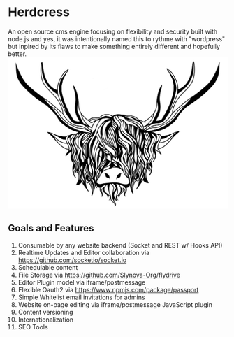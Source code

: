 # Herdcress
An open source cms engine focusing on flexibility and security built with node.js and yes, it was intentionally named this to rythme with "wordpress" but inpired by its flaws to make something entirely different and hopefully better.
![logo]

## Goals and Features
1. Consumable by any website backend (Socket and REST w/ Hooks API)
1. Realtime Updates and Editor collaboration via https://github.com/socketio/socket.io
1. Schedulable content
1. File Storage via https://github.com/Slynova-Org/flydrive
1. Editor Plugin model via iframe/postmessage
1. Flexible Oauth2 via https://www.npmjs.com/package/passport
1. Simple Whitelist email invitations for admins
1. Website on-page editing via iframe/postmessage JavaScript plugin
1. Content versioning
1. Internationalization
1. SEO Tools

[logo]: ./cow-4095241_1920.png "Herdcress CMS Engine"
